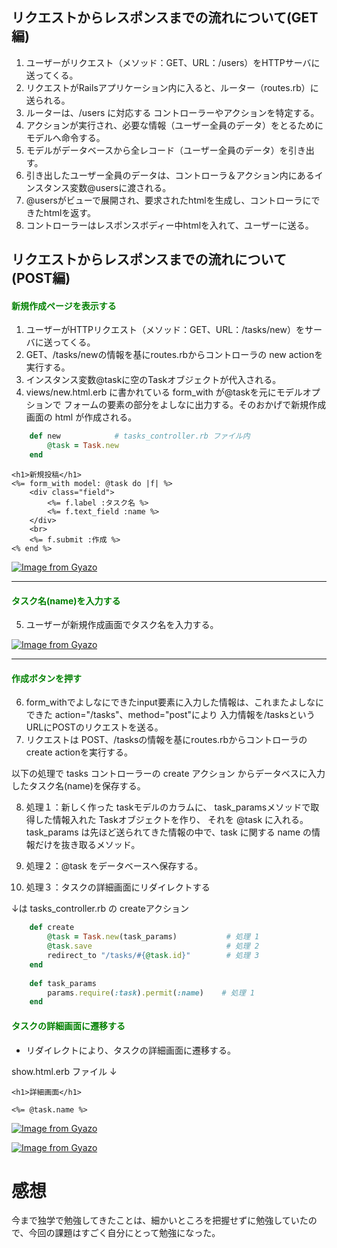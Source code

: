 ## リクエストからレスポンスまでの流れについて(GET編)
1.  ユーザーがリクエスト（メソッド：GET、URL：/users）をHTTPサーバに送ってくる。
2.  リクエストがRailsアプリケーション内に入ると、ルーター（routes.rb）に送られる。
3.  ルーターは、/users に対応する コントローラーやアクションを特定する。
4.  アクションが実行され、必要な情報（ユーザー全員のデータ）をとるためにモデルへ命令する。
5.  モデルがデータベースから全レコード（ユーザー全員のデータ）を引き出す。
6.  引き出したユーザー全員のデータは、コントローラ＆アクション内にあるインスタンス変数@usersに渡される。
7.  @usersがビューで展開され、要求されたhtmlを生成し、コントローラにできたhtmlを返す。
8. コントローラーはレスポンスボディー中htmlを入れて、ユーザーに送る。

## リクエストからレスポンスまでの流れについて(POST編)

#### <span style="color: green; ">新規作成ページを表示する</span>
1. ユーザーがHTTPリクエスト（メソッド：GET、URL：/tasks/new）をサーバに送ってくる。
2. GET、/tasks/newの情報を基にroutes.rbからコントローラの new actionを実行する。
3. インスタンス変数@taskに空のTaskオブジェクトが代入される。
4. views/new.html.erb に書かれている form_with が@taskを元にモデルオプションで フォームの要素の部分をよしなに出力する。そのおかげで新規作成画面の html が作成される。

```rb
    def new            # tasks_controller.rb ファイル内
        @task = Task.new
    end
```

```erb
<h1>新規投稿</h1>             
<%= form_with model: @task do |f| %>
    <div class="field">
        <%= f.label :タスク名 %>
        <%= f.text_field :name %>
    </div>
    <br>
    <%= f.submit :作成 %>
<% end %>
```

[![Image from Gyazo](https://i.gyazo.com/7b6f64e3f7a8209614bce5caf858259b.png)](https://gyazo.com/7b6f64e3f7a8209614bce5caf858259b)

---

#### <span style="color: green; ">タスク名(name)を入力する</span>
5. ユーザーが新規作成画面でタスク名を入力する。


[![Image from Gyazo](https://i.gyazo.com/5307eb9d4ce56d70be9273661a2c6aa8.png)](https://gyazo.com/5307eb9d4ce56d70be9273661a2c6aa8)

---
#### <span style="color: green; ">作成ボタンを押す</span>
6. form_withでよしなにできたinput要素に入力した情報は、これまたよしなにできた action="/tasks"、method="post"により 入力情報を/tasksというURLにPOSTのリクエストを送る。
7. リクエストは POST、/tasksの情報を基にroutes.rbからコントローラの create actionを実行する。

以下の処理で tasks コントローラーの create アクション からデータベスに入力したタスク名(name)を保存する。

8. 処理１：新しく作った taskモデルのカラムに、 task_paramsメソッドで取得した情報入れた Taskオブジェクトを作り、 それを @task に入れる。
task_params は先ほど送られてきた情報の中で、task に関する name の情報だけを抜き取るメソッド。


9. 処理２：@task をデータベースへ保存する。
10. 処理３：タスクの詳細画面にリダイレクトする

↓は tasks_controller.rb の createアクション
```rb
    def create
        @task = Task.new(task_params)           # 処理 1
        @task.save                              # 処理 2
        redirect_to "/tasks/#{@task.id}"        # 処理 3
    end
    
    def task_params
        params.require(:task).permit(:name)    # 処理 1
    end
```

#### <span style="color: green; ">タスクの詳細画面に遷移する</span>
* リダイレクトにより、タスクの詳細画面に遷移する。

show.html.erb ファイル ↓
```erb
<h1>詳細画面</h1>

<%= @task.name %>
```
[![Image from Gyazo](https://i.gyazo.com/2b68dde6d8790f0e64a9082ab6d52c11.png)](https://gyazo.com/2b68dde6d8790f0e64a9082ab6d52c11)

[![Image from Gyazo](https://i.gyazo.com/9635c9b13cd45a885d96e8d4ae522629.png)](https://gyazo.com/9635c9b13cd45a885d96e8d4ae522629)


# 感想
今まで独学で勉強してきたことは、細かいところを把握せずに勉強していたので、今回の課題はすごく自分にとって勉強になった。
